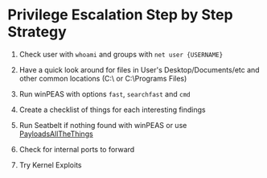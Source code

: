 # Privilege Escalation Step by Step Strategy

1. Check user with `whoami` and groups with `net user {USERNAME}`

2. Have a quick look around for files in User's Desktop/Documents/etc and other common locations (C:\ or C:\Programs Files)
3. Run winPEAS with options `fast`, `searchfast` and `cmd`
 
4. Create a checklist of things for each interesting findings
   
5. Run Seatbelt if nothing found with winPEAS or use [PayloadsAllTheThings](https://github.com/swisskyrepo/PayloadsAllTheThings/blob/master/Methodology%20and%20Resources/Windows%20-%20Privilege%20Escalation.md)

6. Check for internal ports to forward

7. Try Kernel Exploits